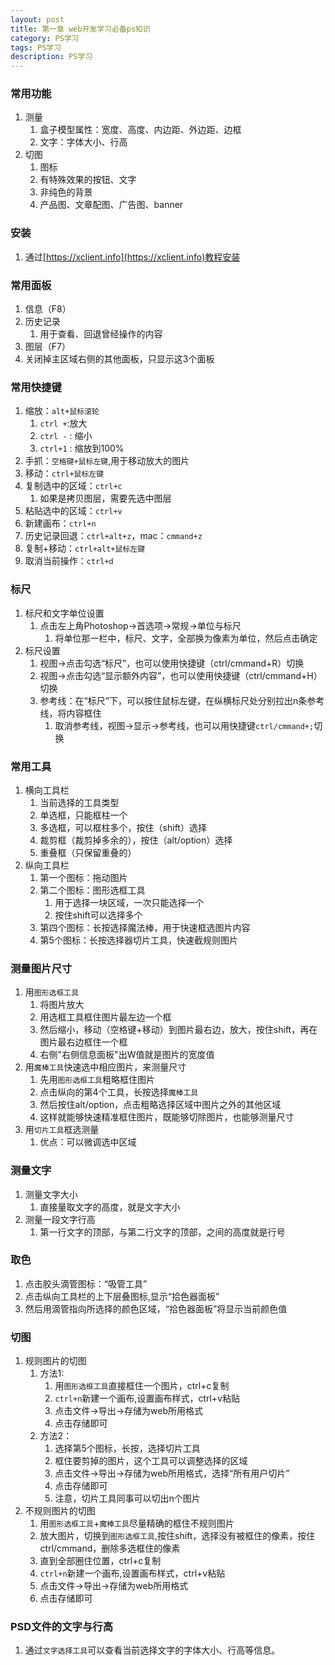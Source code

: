 ```yaml
---
layout: post
title: 第一章 web开发学习必备ps知识
category: PS学习
tags: PS学习
description: PS学习
--- 
```


### 常用功能
1. 测量
    1. 盒子模型属性：宽度、高度、内边距、外边距、边框
    2. 文字：字体大小、行高
2. 切图
    1. 图标
    2. 有特殊效果的按钮、文字
    3. 非纯色的背景
    4. 产品图、文章配图、广告图、banner

### 安装
1. 通过[https://xclient.info](https://xclient.info)教程安装

### 常用面板
1. 信息（F8）
2. 历史记录
    1. 用于查看、回退曾经操作的内容
3. 图层（F7）
4. 关闭掉主区域右侧的其他面板，只显示这3个面板

### 常用快捷键
1. 缩放：`alt+鼠标滚轮`
    1. `ctrl +`:放大
    2. `ctrl -` : 缩小
    3. `ctrl+1` : 缩放到100%
2. 手抓：`空格键+鼠标左键`,用于移动放大的图片
3. 移动：`ctrl+鼠标左键`
4. 复制选中的区域：`ctrl+c`
    1. 如果是拷贝图层，需要先选中图层
5. 粘贴选中的区域：`ctrl+v`
6. 新建画布：`ctrl+n`
7. 历史记录回退：`ctrl+alt+z`，mac：`cmmand+z`
8. 复制+移动：`ctrl+alt+鼠标左键`
9. 取消当前操作：`ctrl+d`

### 标尺
1. 标尺和文字单位设置
    1. 点击左上角Photoshop->首选项->常规->单位与标尺
        1. 将单位那一栏中，标尺、文字，全部换为像素为单位，然后点击确定
2. 标尺设置
    1. 视图->点击勾选“标尺”，也可以使用快捷键（ctrl/cmmand+R）切换
    2. 视图->点击勾选“显示额外内容”，也可以使用快捷键（ctrl/cmmand+H）切换
    3. 参考线：在“标尺”下，可以按住鼠标左键，在纵横标尺处分别拉出n条参考线，将内容框住
        1. 取消参考线，视图->显示->参考线，也可以用快捷键`ctrl/cmmand+;`切换

### 常用工具
1. 横向工具栏
    1. 当前选择的工具类型
    2. 单选框，只能框柱一个
    3. 多选框，可以框柱多个，按住（shift）选择
    4. 裁剪框（裁剪掉多余的），按住（alt/option）选择
    5. 重叠框（只保留重叠的）
2. 纵向工具栏
    1. 第一个图标：拖动图片
    2. 第二个图标：图形选框工具
        1. 用于选择一块区域，一次只能选择一个
        2. 按住shift可以选择多个
    3. 第四个图标：长按选择魔法棒，用于快速框选图片内容
    4. 第5个图标：长按选择器切片工具，快速截规则图片
    
### 测量图片尺寸
1. 用`图形选框工具`
    1. 将图片放大
    2. 用选框工具框住图片最左边一个框
    3. 然后缩小，移动（空格键+移动）到图片最右边，放大，按住shift，再在图片最右边框住一个框
    4. 右侧"右侧信息面板"出W值就是图片的宽度值
2. 用`魔棒工具`快速选中相应图片，来测量尺寸
    1. 先用`图形选框工具`粗略框住图片
    2. 点击纵向的第4个工具，长按选择`魔棒工具`
    3. 然后按住alt/option，点击粗略选择区域中图片之外的其他区域
    4. 这样就能够快速精准框住图片，既能够切除图片，也能够测量尺寸
3. 用`切片工具`框选测量
    1. 优点：可以微调选中区域

### 测量文字
1. 测量文字大小
    1. 直接量取文字的高度，就是文字大小
2. 测量一段文字行高
    1. 第一行文字的顶部，与第二行文字的顶部，之间的高度就是行号
    
### 取色
1. 点击胶头滴管图标：“吸管工具”
2. 点击纵向工具栏的上下层叠图标,显示“拾色器面板”
3. 然后用滴管指向所选择的颜色区域，“拾色器面板”将显示当前颜色值

### 切图
1. 规则图片的切图
    1. 方法1:
        1. 用`图形选框工具`直接框住一个图片，ctrl+c复制
        2. `ctrl+n`新建一个画布,设置画布样式，ctrl+v粘贴
        3. 点击文件->导出->存储为web所用格式
        4. 点击存储即可
    2. 方法2：
        1. 选择第5个图标，长按，选择切片工具
        2. 框住要剪掉的图片，这个工具可以调整选择的区域
        3. 点击文件->导出->存储为web所用格式，选择“所有用户切片”
        4. 点击存储即可
        5. 注意，切片工具同事可以切出n个图片
3. 不规则图片的切图
    1. 用`图形选框工具`+`魔棒工具`尽量精确的框住不规则图片
    2. 放大图片，切换到`图形选框工具`,按住shift，选择没有被框住的像素，按住ctrl/cmmand，删除多选框住的像素
    3. 直到全部圈住位置，ctrl+c复制
    4. `ctrl+n`新建一个画布,设置画布样式，ctrl+v粘贴
    5. 点击文件->导出->存储为web所用格式
    6. 点击存储即可
   
### PSD文件的文字与行高
1. 通过`文字选择工具`可以查看当前选择文字的字体大小、行高等信息。    


